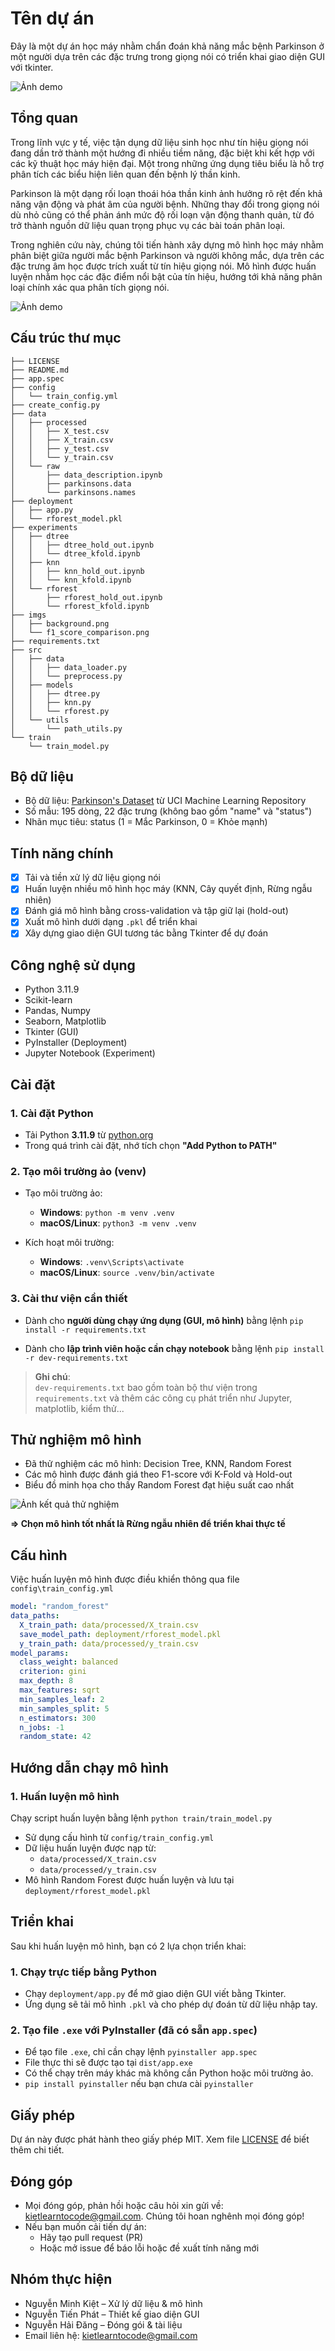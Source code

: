 # Tên dự án
Đây là một dự án học máy nhằm chẩn đoán khả năng mắc bệnh Parkinson ở một người dựa trên các đặc trưng trong giọng nói có triển khai giao diện GUI với tkinter.

![Ảnh demo](imgs/screenshot_gui.png)

## Tổng quan

Trong lĩnh vực y tế, việc tận dụng dữ liệu sinh học như tín hiệu giọng nói đang dần trở thành một hướng đi nhiều tiềm năng, đặc biệt khi kết hợp với các kỹ thuật học máy hiện đại. Một trong những ứng dụng tiêu biểu là hỗ trợ phân tích các biểu hiện liên quan đến bệnh lý thần kinh.

Parkinson là một dạng rối loạn thoái hóa thần kinh ảnh hưởng rõ rệt đến khả năng vận động và phát âm của người bệnh. Những thay đổi trong giọng nói dù nhỏ cũng có thể phản ánh mức độ rối loạn vận động thanh quản, từ đó trở thành nguồn dữ liệu quan trọng phục vụ các bài toán phân loại.

Trong nghiên cứu này, chúng tôi tiến hành xây dựng mô hình học máy nhằm phân biệt giữa người mắc bệnh Parkinson và người không mắc, dựa trên các đặc trưng âm học được trích xuất từ tín hiệu giọng nói. Mô hình được huấn luyện nhằm học các đặc điểm nổi bật của tín hiệu, hướng tới khả năng phân loại chính xác qua phân tích giọng nói.

![Ảnh demo](imgs/background.png)

## Cấu trúc thư mục
```
├── LICENSE
├── README.md
├── app.spec
├── config
│   └── train_config.yml
├── create_config.py
├── data
│   ├── processed
│   │   ├── X_test.csv
│   │   ├── X_train.csv
│   │   ├── y_test.csv
│   │   └── y_train.csv
│   └── raw
│       ├── data_description.ipynb
│       ├── parkinsons.data
│       └── parkinsons.names
├── deployment
│   ├── app.py
│   └── rforest_model.pkl
├── experiments
│   ├── dtree
│   │   ├── dtree_hold_out.ipynb
│   │   └── dtree_kfold.ipynb
│   ├── knn
│   │   ├── knn_hold_out.ipynb
│   │   └── knn_kfold.ipynb
│   └── rforest
│       ├── rforest_hold_out.ipynb
│       └── rforest_kfold.ipynb
├── imgs
│   ├── background.png
│   └── f1_score_comparison.png
├── requirements.txt
├── src
│   ├── data
│   │   ├── data_loader.py
│   │   └── preprocess.py
│   ├── models
│   │   ├── dtree.py
│   │   ├── knn.py
│   │   └── rforest.py
│   └── utils
│       └── path_utils.py
└── train
    └── train_model.py
```

## Bộ dữ liệu

- Bộ dữ liệu: [Parkinson's Dataset](https://archive.ics.uci.edu/ml/datasets/parkinsons) từ UCI Machine Learning Repository
- Số mẫu: 195 dòng, 22 đặc trưng (không bao gồm "name" và "status")
- Nhãn mục tiêu: status (1 = Mắc Parkinson, 0 = Khỏe mạnh)

## Tính năng chính

- [x] Tải và tiền xử lý dữ liệu giọng nói
- [x] Huấn luyện nhiều mô hình học máy (KNN, Cây quyết định, Rừng ngẫu nhiên)
- [x] Đánh giá mô hình bằng cross-validation và tập giữ lại (hold-out)
- [x] Xuất mô hình dưới dạng `.pkl` để triển khai
- [x] Xây dựng giao diện GUI tương tác bằng Tkinter để dự đoán

## Công nghệ sử dụng

- Python 3.11.9
- Scikit-learn
- Pandas, Numpy
- Seaborn, Matplotlib
- Tkinter (GUI)
- PyInstaller (Deployment)
- Jupyter Notebook (Experiment)

## Cài đặt

### 1. Cài đặt Python

- Tải Python **3.11.9** từ [python.org](https://www.python.org/downloads/release/python-3119/)
- Trong quá trình cài đặt, nhớ tích chọn **"Add Python to PATH"**

### 2. Tạo môi trường ảo (venv)

- Tạo môi trường ảo:
  - **Windows**: `python -m venv .venv`
  - **macOS/Linux**: `python3 -m venv .venv`

- Kích hoạt môi trường:
  - **Windows**: `.venv\Scripts\activate`
  - **macOS/Linux**: `source .venv/bin/activate`

### 3. Cài thư viện cần thiết

- Dành cho **người dùng chạy ứng dụng (GUI, mô hình)** bằng lệnh `pip install -r requirements.txt`

- Dành cho **lập trình viên hoặc cần chạy notebook** bằng lệnh `pip install -r dev-requirements.txt`

> **Ghi chú**:  
> `dev-requirements.txt` bao gồm toàn bộ thư viện trong `requirements.txt` và thêm các công cụ phát triển như Jupyter, matplotlib, kiểm thử...

## Thử nghiệm mô hình
- Đã thử nghiệm các mô hình: Decision Tree, KNN, Random Forest
- Các mô hình được đánh giá theo F1-score với K-Fold và Hold-out
- Biểu đồ minh họa cho thấy Random Forest đạt hiệu suất cao nhất

![Ảnh kết quả thử nghiệm](imgs/f1_score_comparison.png)

**=> Chọn mô hình tốt nhất là Rừng ngẫu nhiên để triển khai thực tế**

## Cấu hình

Việc huấn luyện mô hình được điều khiển thông qua file `config\train_config.yml`

```yaml
model: "random_forest"
data_paths:
  X_train_path: data/processed/X_train.csv
  save_model_path: deployment/rforest_model.pkl
  y_train_path: data/processed/y_train.csv
model_params:
  class_weight: balanced
  criterion: gini
  max_depth: 8
  max_features: sqrt
  min_samples_leaf: 2
  min_samples_split: 5
  n_estimators: 300
  n_jobs: -1
  random_state: 42
```

## Hướng dẫn chạy mô hình

### 1. Huấn luyện mô hình

Chạy script huấn luyện bằng lệnh `python train/train_model.py`

- Sử dụng cấu hình từ `config/train_config.yml`
- Dữ liệu huấn luyện được nạp từ:
  - `data/processed/X_train.csv`
  - `data/processed/y_train.csv`
- Mô hình Random Forest được huấn luyện và lưu tại `deployment/rforest_model.pkl`

## Triển khai

Sau khi huấn luyện mô hình, bạn có 2 lựa chọn triển khai:

### 1. Chạy trực tiếp bằng Python

- Chạy `deployment/app.py` để mở giao diện GUI viết bằng Tkinter.
- Ứng dụng sẽ tải mô hình `.pkl` và cho phép dự đoán từ dữ liệu nhập tay.

### 2. Tạo file `.exe` với PyInstaller (đã có sẵn `app.spec`)

- Để tạo file `.exe`, chỉ cần chạy lệnh `pyinstaller app.spec`
- File thực thi sẽ được tạo tại `dist/app.exe`
- Có thể chạy trên máy khác mà không cần Python hoặc môi trường ảo.
- `pip install pyinstaller` nếu bạn chưa cài `pyinstaller`

## Giấy phép

Dự án này được phát hành theo giấy phép MIT. Xem file [LICENSE](LICENSE) để biết thêm chi tiết.

##  Đóng góp

- Mọi đóng góp, phản hồi hoặc câu hỏi xin gửi về: kietlearntocode@gmail.com. Chúng tôi hoan nghênh mọi đóng góp!
- Nếu bạn muốn cải tiến dự án:
  - Hãy tạo pull request (PR)
  - Hoặc mở issue để báo lỗi hoặc đề xuất tính năng mới

## Nhóm thực hiện

- Nguyễn Minh Kiệt – Xử lý dữ liệu & mô hình
- Nguyễn Tiến Phát – Thiết kế giao diện GUI
- Nguyễn Hải Đăng – Đóng gói & tài liệu
- Email liên hệ: kietlearntocode@gmail.com

